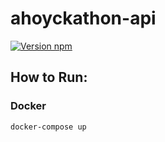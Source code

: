 # ahoyckathon-api

[![Version npm](https://img.shields.io/npm/v/ws.svg?logo=npm)](https://www.npmjs.com/package/ws)

## How to Run:

### Docker
```
docker-compose up
```